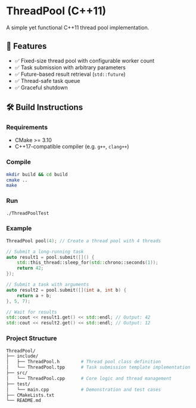 # ThreadPool (C++11)

A simple yet functional C++11 thread pool implementation.

## 📌 Features

- ✅ Fixed-size thread pool with configurable worker count
- ✅ Task submission with arbitrary parameters
- ✅ Future-based result retrieval (`std::future`)
- ✅ Thread-safe task queue
- ✅ Graceful shutdown

## 🛠️ Build Instructions

### Requirements

- CMake >= 3.10
- C++17-compatible compiler (e.g. `g++`, `clang++`)

### Compile

```bash
mkdir build && cd build
cmake ..
make
```

### Run
```bash
./ThreadPoolTest
```

### Example
```cpp
ThreadPool pool(4); // Create a thread pool with 4 threads

// Submit a long-running task
auto result1 = pool.submit([]() {
    std::this_thread::sleep_for(std::chrono::seconds(1));
    return 42;
});

// Submit a task with arguments
auto result2 = pool.submit([](int a, int b) {
    return a + b;
}, 5, 7);

// Wait for results
std::cout << result1.get() << std::endl; // Output: 42
std::cout << result2.get() << std::endl; // Output: 12
```

### Project Structure
```bash
ThreadPool/
├── include/
│   ├── ThreadPool.h        # Thread pool class definition
│   └── ThreadPool.tpp      # Task submission template implementation
├── src/
│   └── ThreadPool.cpp      # Core logic and thread management
├── test/
│   └── main.cpp            # Demonstration and test cases
├── CMakeLists.txt
└── README.md
```